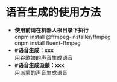 # 语音生成的使用方法
<ul type="disc">
  <li><strong>使用前请在机器人根目录下执行</strong><br>cnpm install @ffmpeg-installer/ffmpeg<br>cnpm install fluent-ffmpeg</li>
  <li><strong>#语音生成：xxx</strong><br>用谷歌娘的声音生成语音</li>
  <li><strong>#语音生成派蒙：xxx</strong><br>用派蒙的声音生成语音</li>
</ul>
